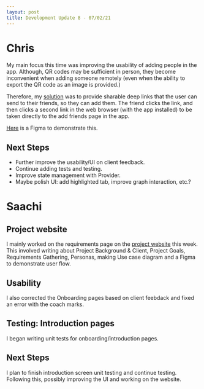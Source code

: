```yaml
---
layout: post
title: Development Update 8 - 07/02/21
---
```


# Chris

My main focus this time was improving the usability of adding people in the app.
Although, QR codes may be sufficient in person, they become inconvenient when
adding someone remotely (even when the ability to export the QR code as an image
is provided.)

Therefore, my [solution](https://github.com/UCLComputerScience/COMP0016_2020_21_Team26/pull/118) 
was to provide sharable deep links that the user can send to their friends, so they can add them.
The friend clicks the link, and then clicks a second link in the web browser (with the app installed)
to be taken directly to the add friends page in the app.

[Here](https://www.figma.com/proto/nZUDNKJuf0hcUDXRUVGJOD/Add-With-URL?node-id=0%3A3&scaling=scale-down)
is a Figma to demonstrate this.

## Next Steps

- Further improve the usability/UI on client feedback.
- Continue adding tests and testing.
- Improve state management with Provider.
- Maybe polish UI: add highlighted tab, improve graph interaction, etc.?

# Saachi

## Project website
I mainly worked on the requirements page on the [project website](http://students.cs.ucl.ac.uk/2020/group26/) this week. This involved writing about Project Background & Client, Project Goals, Requirements Gathering, Personas, making Use case diagram and a Figma to demonstrate user flow.

## Usability
I also corrected the Onboarding pages based on client feebdack and fixed an error with the coach marks.

## Testing: Introduction pages
I began writing unit tests for onboarding/introduction pages.

## Next Steps

I plan to finish introduction screen unit testing and continue testing. Following this, possibly improving the UI and working on the website.
